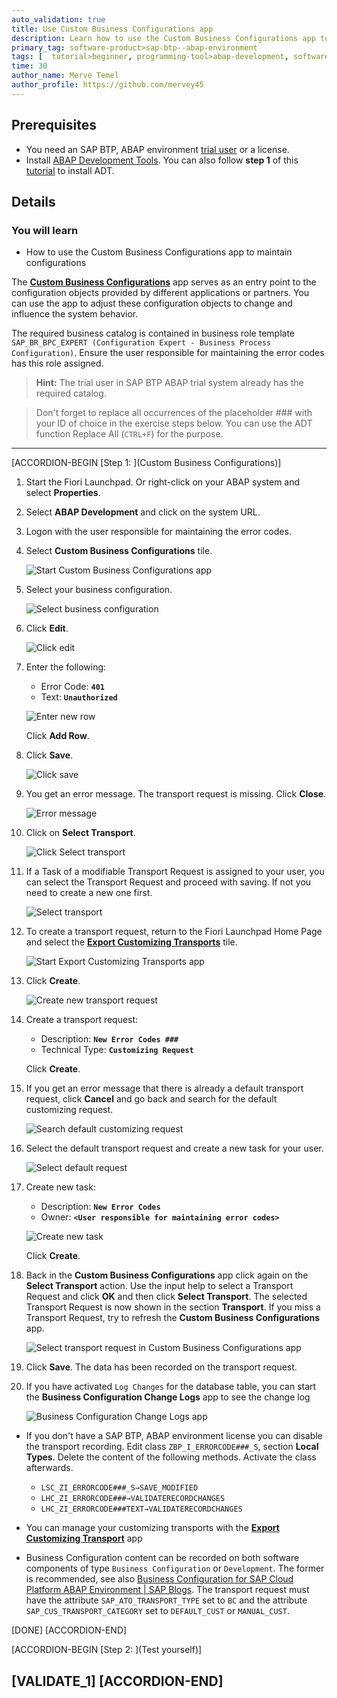 ```yaml
---
auto_validation: true
title: Use Custom Business Configurations app
description: Learn how to use the Custom Business Configurations app to maintain configurations.
primary_tag: software-product>sap-btp--abap-environment
tags: [  tutorial>beginner, programming-tool>abap-development, software-product>sap-business-technology-platform ]
time: 30
author_name: Merve Temel
author_profile: https://github.com/mervey45
---
```


## Prerequisites  
- You need an SAP BTP, ABAP environment [trial user](abap-environment-trial-onboarding) or a license.
- Install [ABAP Development Tools](https://tools.hana.ondemand.com/#abap). You can also follow **step 1** of this [tutorial](abap-install-adt) to install ADT.


## Details
### You will learn  
- How to use the Custom Business Configurations app to maintain configurations


The [**Custom Business Configurations**](https://help.sap.com/viewer/65de2977205c403bbc107264b8eccf4b/Cloud/en-US/76384d8e68e646d6ae5ce8977412cbb4.html) app serves as an entry point to the configuration objects provided by different applications or partners. You can use the app to adjust these configuration objects to change and influence the system behavior.

The required business catalog is contained in business role template `SAP_BR_BPC_EXPERT (Configuration Expert - Business Process Configuration)`. Ensure the user responsible for maintaining the error codes has this role assigned.

>**Hint:** The trial user in SAP BTP ABAP trial system already has the required catalog.

> Don't forget to replace all occurrences of the placeholder ### with your ID of choice in the exercise steps below. You can use the ADT function Replace All (`CTRL+F`) for the purpose.

---
[ACCORDION-BEGIN [Step 1: ](Custom Business Configurations)]

  1. Start the Fiori Launchpad. Or right-click on your ABAP system and select **Properties**.

  2. Select **ABAP Development** and click on the system URL.

  3. Logon with the user responsible for maintaining the error codes.

  4. Select **Custom Business Configurations** tile.

      ![Start Custom Business Configurations app](m.png)

  5. Select your business configuration.

      ![Select business configuration](m2.png)

  6. Click **Edit**.

      ![Click edit](m3.png)

  7. Enter the following:
     - Error Code: **`401`**
     - Text: **`Unauthorized`**

     ![Enter new row](m4.png)

     Click **Add Row**.

  8. Click **Save**.

     ![Click save](m5.png)

  9. You get an error message. The transport request is missing. Click **Close**.

      ![Error message](m6.png)

10. Click on **Select Transport**.

    ![Click Select transport](m7.png)

11. If a Task of a modifiable Transport Request is assigned to your user, you can select the Transport Request and proceed with saving. If not you need to create a new one first.

    ![Select transport](m8.png)

12. To create a transport request, return to the Fiori Launchpad Home Page and select the [**Export Customizing Transports**](https://help.sap.com/viewer/65de2977205c403bbc107264b8eccf4b/Cloud/en-US/fa7366c3888848bd94566104ac52e627.html) tile.

     ![Start Export Customizing Transports app](m9.png)

13. Click **Create**.

     ![Create new transport request](m10.png)

14. Create a transport request:
    - Description: **`New Error Codes ###`**
    - Technical Type: **`Customizing Request`**

    Click **Create**.

15. If you get an error message that there is already a default transport request, click **Cancel** and go back and search for the default customizing request.

    ![Search default customizing request](m12.png)

16. Select the default transport request and create a new task for your user.

    ![Select default request](m13.png)

17. Create new task:
    - Description: **`New Error Codes`**
    - Owner: **`<User responsible for maintaining error codes>`**

    ![Create new task](m15.png)

    Click **Create**.

18. Back in the **Custom Business Configurations** app click again on the **Select Transport** action. Use the input help to select a Transport Request and click **OK** and then click **Select Transport**. The selected Transport Request is now shown in the section **Transport**. If you miss a Transport Request, try to refresh the **Custom Business Configurations** app.

    ![Select transport request in Custom Business Configurations app](m16.png)

19. Click **Save**. The data has been recorded on the transport request.

20. If you have activated `Log Changes` for the database table, you can start the **Business Configuration Change Logs** app to see the change log


    ![Business Configuration Change Logs app](m17.png)

- If you don't have a SAP BTP, ABAP environment license you can disable the transport recording. Edit class `ZBP_I_ERRORCODE###_S`, section **Local Types**. Delete the content of the following methods. Activate the class afterwards.
    - `LSC_ZI_ERRORCODE###_S→SAVE_MODIFIED`
    - `LHC_ZI_ERRORCODE###→VALIDATERECORDCHANGES`
    - `LHC_ZI_ERRORCODE###TEXT→VALIDATERECORDCHANGES`        


- You can manage your customizing transports with the [**Export Customizing Transport**](https://help.sap.com/viewer/65de2977205c403bbc107264b8eccf4b/Cloud/en-US/fa7366c3888848bd94566104ac52e627.html) app
- Business Configuration content can be recorded on both software components of type `Business Configuration` or `Development`. The former is recommended, see also [Business Configuration for SAP Cloud Platform ABAP Environment | SAP Blogs](https://blogs.sap.com/2019/12/20/business-configuration-for-sap-cloud-platform-abap-environment/). The transport request must have the attribute `SAP_ATO_TRANSPORT_TYPE` set to `BC` and the attribute `SAP_CUS_TRANSPORT_CATEGORY` set to `DEFAULT_CUST` or `MANUAL_CUST`.

[DONE]
[ACCORDION-END]


[ACCORDION-BEGIN [Step 2: ](Test yourself)]

[VALIDATE_1]
[ACCORDION-END]
---
